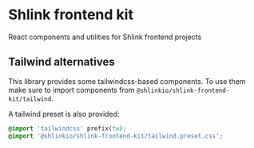 # Shlink frontend kit

React components and utilities for Shlink frontend projects

## Tailwind alternatives

This library provides some tailwindcss-based components. To use them make sure to import components from `@shlinkio/shlink-frontend-kit/tailwind`.

A tailwind preset is also provided:

```css
@import 'tailwindcss' prefix(tw);
@import '@shlinkio/shlink-frontend-kit/tailwind.preset.css';
```
